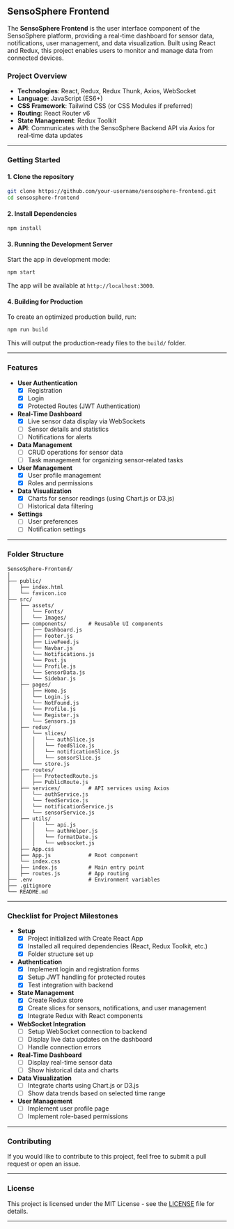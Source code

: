 
## SensoSphere Frontend

The **SensoSphere Frontend** is the user interface component of the SensoSphere platform, providing a real-time dashboard for sensor data, notifications, user management, and data visualization. Built using React and Redux, this project enables users to monitor and manage data from connected devices.

### Project Overview

- **Technologies**: React, Redux, Redux Thunk, Axios, WebSocket
- **Language**: JavaScript (ES6+)
- **CSS Framework**: Tailwind CSS (or CSS Modules if preferred)
- **Routing**: React Router v6
- **State Management**: Redux Toolkit
- **API**: Communicates with the SensoSphere Backend API via Axios for real-time data updates

---

### Getting Started

#### 1. Clone the repository

```bash
git clone https://github.com/your-username/sensosphere-frontend.git
cd sensosphere-frontend
```

#### 2. Install Dependencies

```bash
npm install
```

#### 3. Running the Development Server

Start the app in development mode:

```bash
npm start
```

The app will be available at `http://localhost:3000`.

#### 4. Building for Production

To create an optimized production build, run:

```bash
npm run build
```

This will output the production-ready files to the `build/` folder.

---

### Features

- **User Authentication**
  - [x] Registration
  - [x] Login
  - [x] Protected Routes (JWT Authentication)

- **Real-Time Dashboard**
  - [x] Live sensor data display via WebSockets
  - [ ] Sensor details and statistics
  - [ ] Notifications for alerts

- **Data Management**
  - [ ] CRUD operations for sensor data
  - [ ] Task management for organizing sensor-related tasks

- **User Management**
  - [x] User profile management
  - [x] Roles and permissions

- **Data Visualization**
  - [x] Charts for sensor readings (using Chart.js or D3.js)
  - [ ] Historical data filtering

- **Settings**
  - [ ] User preferences
  - [ ] Notification settings

---

### Folder Structure

```
SensoSphere-Frontend/
│
├── public/
│   ├── index.html
│   └── favicon.ico
├── src/
│   ├── assets/
│   │   └── Fonts/
│   │   └── Images/
│   ├── components/       # Reusable UI components
│   │   ├── Dashboard.js
│   │   ├── Footer.js
│   │   ├── LiveFeed.js
│   │   └── Navbar.js
│   │   └── Notifications.js
│   │   └── Post.js
│   │   └── Profile.js
│   │   └── SensorData.js
│   │   └── Sidebar.js
│   ├── pages/        
│   │   ├── Home.js      
│   │   └── Login.js
│   │   └── NotFound.js
│   │   └── Profile.js
│   │   └── Register.js
│   │   └── Sensors.js
│   ├── redux/
│   │   └── slices/
│   │   │   └── authSlice.js
│   │   │   └── feedSlice.js
│   │   │   └── notificationSlice.js
│   │   │   └── sensorSlice.js
│   │   └── store.js
│   ├── routes/
│   │   ├── ProtectedRoute.js
│   │   ├── PublicRoute.js
│   ├── services/         # API services using Axios
│   │   └── authService.js
│   │   └── feedService.js
│   │   └── notificationService.js
│   │   └── sensorService.js
│   ├── utils/
│   │   │   └── api.js
│   │   │   └── authHelper.js
│   │   │   └── formatDate.js
│   │   │   └── websocket.js
│   ├── App.css
│   ├── App.js            # Root component
│   └── index.css       
│   ├── index.js          # Main entry point
│   ├── routes.js         # App routing
├── .env                  # Environment variables
├── .gitignore
└── README.md
```

---

### Checklist for Project Milestones

- **Setup**
  - [x] Project initialized with Create React App
  - [x] Installed all required dependencies (React, Redux Toolkit, etc.)
  - [x] Folder structure set up

- **Authentication**
  - [x] Implement login and registration forms
  - [x] Setup JWT handling for protected routes
  - [x] Test integration with backend

- **State Management**
  - [x] Create Redux store
  - [x] Create slices for sensors, notifications, and user management
  - [x] Integrate Redux with React components

- **WebSocket Integration**
  - [ ] Setup WebSocket connection to backend
  - [ ] Display live data updates on the dashboard
  - [ ] Handle connection errors

- **Real-Time Dashboard**
  - [ ] Display real-time sensor data
  - [ ] Show historical data and charts

- **Data Visualization**
  - [ ] Integrate charts using Chart.js or D3.js
  - [ ] Show data trends based on selected time range

- **User Management**
  - [ ] Implement user profile page
  - [ ] Implement role-based permissions

---

### Contributing

If you would like to contribute to this project, feel free to submit a pull request or open an issue.

---

### License

This project is licensed under the MIT License - see the [LICENSE](LICENSE) file for details.

---
